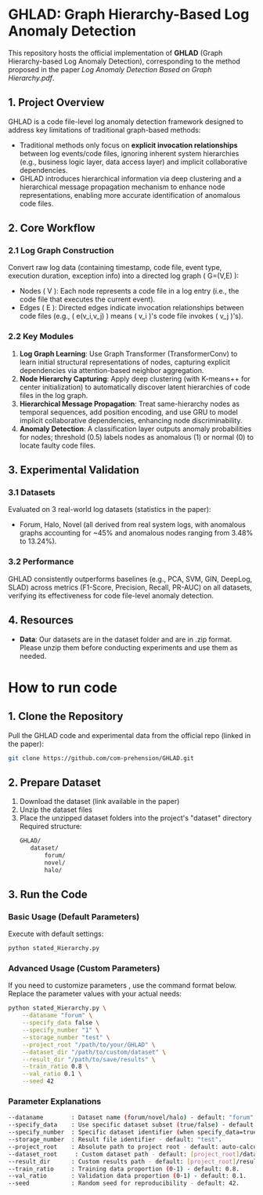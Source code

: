 # GHLAD: Graph Hierarchy-Based Log Anomaly Detection
This repository hosts the official implementation of **GHLAD** (Graph Hierarchy-based Log Anomaly Detection), corresponding to the method proposed in the paper *Log Anomaly Detection Based on Graph Hierarchy.pdf*.


## 1. Project Overview
GHLAD is a code file-level log anomaly detection framework designed to address key limitations of traditional graph-based methods:  
- Traditional methods only focus on **explicit invocation relationships** between log events/code files, ignoring inherent system hierarchies (e.g., business logic layer, data access layer) and implicit collaborative dependencies.  
- GHLAD introduces hierarchical information via deep clustering and a hierarchical message propagation mechanism to enhance node representations, enabling more accurate identification of anomalous code files.


## 2. Core Workflow
### 2.1 Log Graph Construction
Convert raw log data (containing timestamp, code file, event type, execution duration, exception info) into a directed log graph \( G=(V,E) \):  
- Nodes \( V \): Each node represents a code file in a log entry (i.e., the code file that executes the current event).  
- Edges \( E \): Directed edges indicate invocation relationships between code files (e.g., \( e(v_i,v_j) \) means \( v_i \)'s code file invokes \( v_j \)'s).

### 2.2 Key Modules
1. **Log Graph Learning**: Use Graph Transformer (TransformerConv) to learn initial structural representations of nodes, capturing explicit dependencies via attention-based neighbor aggregation.  
2. **Node Hierarchy Capturing**: Apply deep clustering (with K-means++ for center initialization) to automatically discover latent hierarchies of code files in the log graph.  
3. **Hierarchical Message Propagation**: Treat same-hierarchy nodes as temporal sequences, add position encoding, and use GRU to model implicit collaborative dependencies, enhancing node discriminability.  
4. **Anomaly Detection**: A classification layer outputs anomaly probabilities for nodes; threshold (0.5) labels nodes as anomalous (1) or normal (0) to locate faulty code files.


## 3. Experimental Validation
### 3.1 Datasets
Evaluated on 3 real-world log datasets (statistics in the paper):  
- Forum, Halo, Novel (all derived from real system logs, with anomalous graphs accounting for ~45% and anomalous nodes ranging from 3.48% to 13.24%).

### 3.2 Performance
GHLAD consistently outperforms baselines (e.g., PCA, SVM, GIN, DeepLog, SLAD) across metrics (F1-Score, Precision, Recall, PR-AUC) on all datasets, verifying its effectiveness for code file-level anomaly detection.


## 4. Resources
- **Data**: Our datasets are in the dataset folder and are in .zip format. Please unzip them before conducting experiments and use them as needed.

# How to run code

## 1. Clone the Repository
Pull the GHLAD code and experimental data from the official repo (linked in the paper):
```bash
git clone https://github.com/com-prehension/GHLAD.git
```

## 2. Prepare Dataset
1. Download the dataset (link available in the paper)
2. Unzip the dataset files
3. Place the unzipped dataset folders into the project's "dataset" directory
   Required structure:
   ```bash
   GHLAD/
      dataset/
          forum/
          novel/
          halo/
   ```


## 3. Run the Code

### Basic Usage (Default Parameters)
Execute with default settings:
```bash
python stated_Hierarchy.py
```


### Advanced Usage (Custom Parameters)
If you need to customize parameters , use the command format below. Replace the parameter values with your actual needs:
```bash
python stated_Hierarchy.py \
    --dataname "forum" \
    --specify_data false \
    --specify_number "1" \
    --storage_number "test" \
    --project_root "/path/to/your/GHLAD" \
    --dataset_dir "/path/to/custom/dataset" \
    --result_dir "/path/to/save/results" \
    --train_ratio 0.8 \
    --val_ratio 0.1 \
    --seed 42
```


### Parameter Explanations
```bash
--dataname        : Dataset name (forum/novel/halo) - default: "forum".
--specify_data    : Use specific dataset subset (true/false) - default: false.
--specify_number  : Specific dataset identifier (when specify_data=true) - default: "1".
--storage_number  : Result file identifier - default: "test".
--project_root    : Absolute path to project root - default: auto-calculated.
--dataset_root     : Custom dataset path - default: [project_root]/dataset.
--result_dir      : Custom results path - default: [project_root]/result.
--train_ratio     : Training data proportion (0-1) - default: 0.8.
--val_ratio       : Validation data proportion (0-1) - default: 0.1.
--seed            : Random seed for reproducibility - default: 42.
```


